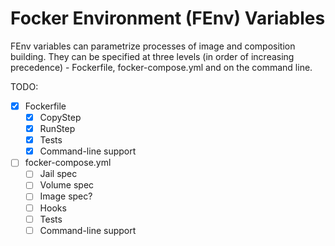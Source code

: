 # Focker Environment (FEnv) Variables

FEnv variables can parametrize processes of image and composition building. They can be specified at three levels (in order of increasing precedence) - Fockerfile, focker-compose.yml and on the command line.


TODO:
- [X] Fockerfile
  - [X] CopyStep
  - [X] RunStep
  - [X] Tests
  - [X] Command-line support
- [ ] focker-compose.yml
  - [ ] Jail spec
  - [ ] Volume spec
  - [ ] Image spec?
  - [ ] Hooks
  - [ ] Tests
  - [ ] Command-line support
